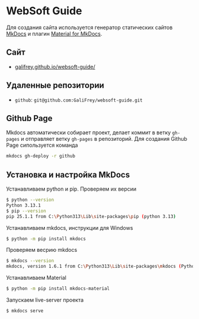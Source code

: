 # WebSoft Guide

Для создания сайта используется генератор статических сайтов [MkDocs](https://www.mkdocs.org/) и плагин [Material for MkDocs](https://squidfunk.github.io/mkdocs-material/).

## Сайт

* [galifrey.github.io/websoft-guide/](https://galifrey.github.io/websoft-guide/)

## Удаленные репозитории

* `github`: `git@github.com:GaliFrey/websoft-guide.git`

## Github Page

Mkdocs автоматически собирает проект, делает коммит в ветку `gh-pages` и отправляет ветку `gh-pages` в репозиторий. Для создания Github Page сипользуется команда

```bash
mkdocs gh-deploy -r github
```

## Установка и настройка MkDocs

Устанавливаем python и pip. Проверяем их версии 
```bash
$ python --version
Python 3.13.1
$ pip --version
pip 25.1.1 from C:\Python313\Lib\site-packages\pip (python 3.13)
```

Устанавливаем mkdocs, инструкции для Windows
```bash
$ python -m pip install mkdocs
```

Проверяем весрию mkdocs
```bash
$ mkdocs --version
mkdocs, version 1.6.1 from C:\Python313\Lib\site-packages\mkdocs (Python 3.13)
```

Устанавливаем Material
```bash
$ python -m pip install mkdocs-material
```

Запускаем live-server проекта
```bash
$ mkdocs serve
```